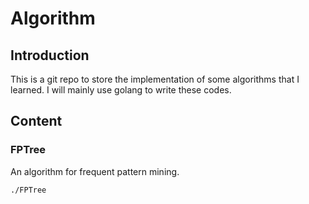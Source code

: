# Algorithm

## Introduction

This is a git repo to store the implementation of some algorithms that I learned. I will mainly use golang to write these codes.

## Content

### FPTree

An algorithm for frequent pattern mining.

```./FPTree```
